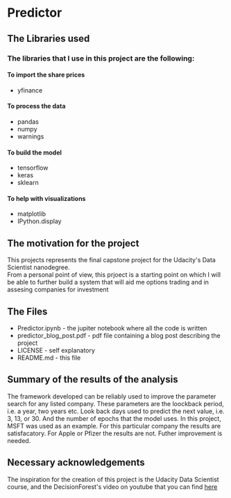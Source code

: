 # Predictor

## The Libraries used

### The libraries that I use in this project are the following: 
#### To import the share prices
* yfinance
#### To process the data 
* pandas 
* numpy 
* warnings
#### To build the model 
* tensorflow 
* keras
* sklearn

#### To help with visualizations 
* matplotlib
* IPython.display 

## The motivation for the project

This projects represents the final capstone project for the Udacity's Data Scientist nanodegree. <br />
From a personal point of view, this prjoect is a starting point on which I will be able to further build a system that will aid me options trading and in assesing companies for investment

## The Files
* Predictor.ipynb - the jupiter notebook where all the code is written 
* predictor_blog_post.pdf - pdf file containing a blog post describing the project
* LICENSE - self explanatory
* README.md - this file

## Summary of the results of the analysis

The framework developed can be reliably used to improve the parameter search for any listed company. 
These parameters are the loockback period, i.e. a year, two years etc. Look back days used to predict the next value, i.e. 3, 13, or 30. 
And the number of epochs that the model uses. 
In this project, MSFT was used as an example. For this particular company the results are satisfacatory. 
For Apple or Pfizer the results are not. Futher improvement is needed. 

## Necessary acknowledgements
The inspiration for the creation of this project is the Udacity Data Scientist course, and the DecisionForest's video on youtube that you can find [here](https://www.youtube.com/watch?v=dKBKNOn3gCE&list=PL7qHbYUK0G0rcO7YX6ZmFq37ahi0uZx9G&index=2)
 
